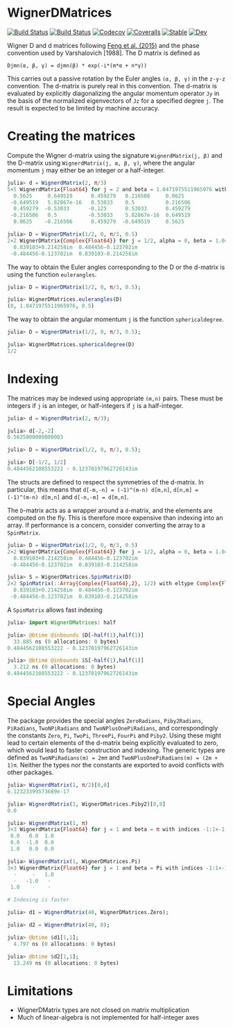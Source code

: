 # WignerDMatrices

[![Build Status](https://travis-ci.com/jishnub/WignerDMatrices.jl.svg?branch=master)](https://travis-ci.com/jishnub/WignerDMatrices.jl)
[![Build Status](https://ci.appveyor.com/api/projects/status/github/jishnub/WignerDMatrices.jl?svg=true)](https://ci.appveyor.com/project/jishnub/WignerDMatrices-jl)
[![Codecov](https://codecov.io/gh/jishnub/WignerDMatrices.jl/branch/master/graph/badge.svg)](https://codecov.io/gh/jishnub/WignerDMatrices.jl)
[![Coveralls](https://coveralls.io/repos/github/jishnub/WignerDMatrices.jl/badge.svg?branch=master)](https://coveralls.io/github/jishnub/WignerDMatrices.jl?branch=master)
[![Stable](https://img.shields.io/badge/docs-stable-blue.svg)](https://jishnub.github.io/WignerDMatrices.jl/stable)
[![Dev](https://img.shields.io/badge/docs-dev-blue.svg)](https://jishnub.github.io/WignerDMatrices.jl/dev)

Wigner D and d matrices following [Feng et al. (2015)](https://arxiv.org/abs/1507.04535) and the phase convention used by Varshalovich [1988]. The D matrix is defined as 

`Djmn(α, β, γ) = djmn(β) * exp(-i*(m*α + n*γ))`

This carries out a passive rotation by the Euler angles `(α, β, γ)` in the `z-y-z` convention. The d-matrix is purely real in this convention. The d-matrix is evaluated by explicitly diagonalizing the angular momentum operator `Jy` in the basis of the normalized eigenvectors of `Jz` for a specified degree `j`. The result is expected to be limited by machine accuracy.

# Creating the matrices

Compute the Wigner d-matrix using the signature `WignerdMatrix(j, β)` and the D-matrix using `WignerdMatrix(j, α, β, γ)`, where the angular momentum `j` may either be an integer or a half-integer.

```julia
julia> d = WignerdMatrix(2, π/3)
5×5 WignerdMatrix{Float64} for j = 2 and beta = 1.0471975511965976 with indices -2:2×-2:2:
  0.5625     0.649519      0.459279   0.216506     0.0625
 -0.649519   5.82867e-16   0.53033    0.5          0.216506
  0.459279  -0.53033      -0.125      0.53033      0.459279
 -0.216506   0.5          -0.53033    5.82867e-16  0.649519
  0.0625    -0.216506      0.459279  -0.649519     0.5625

julia> D = WignerDMatrix(1/2, 0, π/3, 0.5)
2×2 WignerDMatrix{Complex{Float64}} for j = 1/2, alpha = 0, beta = 1.0471975511965976 and gamma = 0.5 with indices -1/2:1/2×-1/2:1/2:
  0.839103+0.214258im  0.484456-0.123702im
 -0.484456-0.123702im  0.839103-0.214258im
```

The way to obtain the Euler angles corresponding to the D or the d-matrix is using the function `eulerangles`.

```julia
julia> D = WignerDMatrix(1/2, 0, π/3, 0.5);

julia> WignerDMatrices.eulerangles(D)
(0, 1.0471975511965976, 0.5)
```

The way to obtain the angular momentum `j` is the function `sphericaldegree`.

```julia
julia> D = WignerDMatrix(1/2, 0, π/3, 0.5);

julia> WignerDMatrices.sphericaldegree(D)
1/2
```

# Indexing

The matrices may be indexed using appropriate `(m,n)` pairs. These must be integers if `j` is an integer, or half-integers if `j` is a half-integer.

```julia
julia> d = WignerdMatrix(2, π/3);

julia> d[-2,-2]
0.5625000000000003

julia> D = WignerDMatrix(1/2, 0, π/3, 0.5);

julia> D[-1/2, 1/2]
0.4844562108553222 - 0.12370197962726143im
```

The structs are defined to respect the symmetries of the d-matrix. In particular, this means that `d[-m,-n] = (-1)^(m-n) d[m,n]`, `d[n,m] = (-1)^(m-n) d[m,n]` and `d[-n,-m] = d[m,n]`.

The `D`-matrix acts as a wrapper around a `d`-matrix, and the elements are computed on the fly. This is therefore more expensive than indexing into an array. If performance is a concern, consider converting the array to a `SpinMatrix`.

```julia
julia> D = WignerDMatrix(1/2, 0, π/3, 0.5)
2×2 WignerDMatrix{Complex{Float64}} for j = 1/2, alpha = 0, beta = 1.0471975511965976 and gamma = 0.5 with indices -1/2:1/2×-1/2:1/2:
  0.839103+0.214258im  0.484456-0.123702im
 -0.484456-0.123702im  0.839103-0.214258im

julia> S = WignerDMatrices.SpinMatrix(D)
2×2 SpinMatrix(::Array{Complex{Float64},2}, 1/2) with eltype Complex{Float64} with indices -1/2:1/2×-1/2:1/2:
  0.839103+0.214258im  0.484456-0.123702im
 -0.484456-0.123702im  0.839103-0.214258im
```

A `SpinMatrix` allows fast indexing

```julia
julia> import WignerDMatrices: half

julia> @btime @inbounds $D[-half(1),half(1)]
  33.885 ns (0 allocations: 0 bytes)
0.4844562108553222 - 0.12370197962726143im

julia> @btime @inbounds $S[-half(1),half(1)]
  3.212 ns (0 allocations: 0 bytes)
0.4844562108553222 - 0.12370197962726143im
```

# Special Angles

The package provides the special angles `ZeroRadians`, `Piby2Radians`, `PiRadians`, `TwoNPiRadians` and `TwoNPlusOnePiRadians`, and correspondingly the constants `Zero`, `Pi`, `TwoPi`, `ThreePi`, `FourPi` and `Piby2`. Using these might lead to certain elements of the d-matrix being explicitly evaluated to zero, which would lead to faster construction and indexing. The generic types are defined as `TwoNPiRadians(m) = 2mπ` and `TwoNPlusOnePiRadians(m) = (2m + 1)π`. Neither the types nor the constants are exported to avoid conflicts with other packages.

```julia
julia> WignerdMatrix(1, π/2)[0,0]
6.12323399573689e-17

julia> WignerdMatrix(1, WignerDMatrices.Piby2)[0,0]
0.0

julia> WignerdMatrix(1, π)
3×3 WignerdMatrix{Float64} for j = 1 and beta = π with indices -1:1×-1:1:
 0.0   0.0  1.0
 0.0  -1.0  0.0
 1.0   0.0  0.0

julia> WignerdMatrix(1, WignerDMatrices.Pi)
3×3 WignerdMatrix{Float64} for j = 1 and beta = Pi with indices -1:1×-1:1:
  ⋅     ⋅   1.0
  ⋅   -1.0   ⋅ 
 1.0    ⋅    ⋅ 

# Indexing is faster

julia> d1 = WignerdMatrix(40, WignerDMatrices.Zero);

julia> d2 = WignerdMatrix(40, 0);

julia> @btime $d1[1,1];
  4.797 ns (0 allocations: 0 bytes)

julia> @btime $d2[1,1];
  13.249 ns (0 allocations: 0 bytes)
```

# Limitations

 * WignerDMatrix types are not closed on matrix multiplication
 * Much of linear-algebra is not implemented for half-integer axes